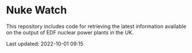 # Nuke Watch

This repository includes code for retrieving the latest information available on the output of EDF nuclear power plants in the UK.

Last updated: 2022-10-01 09:15